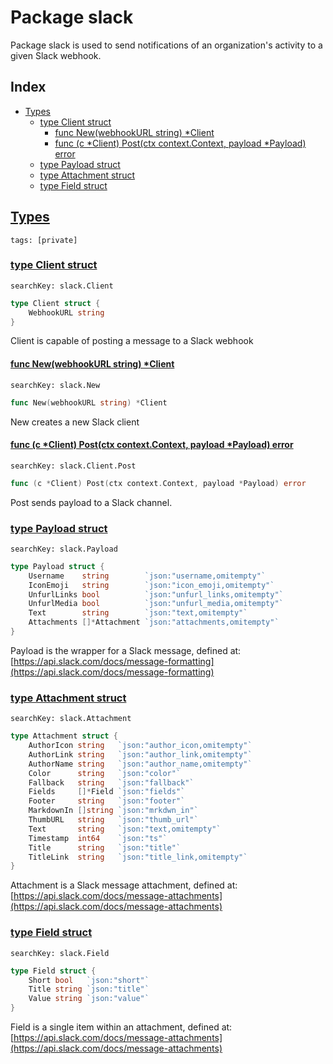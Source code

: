 # Package slack

Package slack is used to send notifications of an organization's activity to a given Slack webhook. 

## Index

* [Types](#type)
    * [type Client struct](#Client)
        * [func New(webhookURL string) *Client](#New)
        * [func (c *Client) Post(ctx context.Context, payload *Payload) error](#Client.Post)
    * [type Payload struct](#Payload)
    * [type Attachment struct](#Attachment)
    * [type Field struct](#Field)


## <a id="type" href="#type">Types</a>

```
tags: [private]
```

### <a id="Client" href="#Client">type Client struct</a>

```
searchKey: slack.Client
```

```Go
type Client struct {
	WebhookURL string
}
```

Client is capable of posting a message to a Slack webhook 

#### <a id="New" href="#New">func New(webhookURL string) *Client</a>

```
searchKey: slack.New
```

```Go
func New(webhookURL string) *Client
```

New creates a new Slack client 

#### <a id="Client.Post" href="#Client.Post">func (c *Client) Post(ctx context.Context, payload *Payload) error</a>

```
searchKey: slack.Client.Post
```

```Go
func (c *Client) Post(ctx context.Context, payload *Payload) error
```

Post sends payload to a Slack channel. 

### <a id="Payload" href="#Payload">type Payload struct</a>

```
searchKey: slack.Payload
```

```Go
type Payload struct {
	Username    string        `json:"username,omitempty"`
	IconEmoji   string        `json:"icon_emoji,omitempty"`
	UnfurlLinks bool          `json:"unfurl_links,omitempty"`
	UnfurlMedia bool          `json:"unfurl_media,omitempty"`
	Text        string        `json:"text,omitempty"`
	Attachments []*Attachment `json:"attachments,omitempty"`
}
```

Payload is the wrapper for a Slack message, defined at: [https://api.slack.com/docs/message-formatting](https://api.slack.com/docs/message-formatting) 

### <a id="Attachment" href="#Attachment">type Attachment struct</a>

```
searchKey: slack.Attachment
```

```Go
type Attachment struct {
	AuthorIcon string   `json:"author_icon,omitempty"`
	AuthorLink string   `json:"author_link,omitempty"`
	AuthorName string   `json:"author_name,omitempty"`
	Color      string   `json:"color"`
	Fallback   string   `json:"fallback"`
	Fields     []*Field `json:"fields"`
	Footer     string   `json:"footer"`
	MarkdownIn []string `json:"mrkdwn_in"`
	ThumbURL   string   `json:"thumb_url"`
	Text       string   `json:"text,omitempty"`
	Timestamp  int64    `json:"ts"`
	Title      string   `json:"title"`
	TitleLink  string   `json:"title_link,omitempty"`
}
```

Attachment is a Slack message attachment, defined at: [https://api.slack.com/docs/message-attachments](https://api.slack.com/docs/message-attachments) 

### <a id="Field" href="#Field">type Field struct</a>

```
searchKey: slack.Field
```

```Go
type Field struct {
	Short bool   `json:"short"`
	Title string `json:"title"`
	Value string `json:"value"`
}
```

Field is a single item within an attachment, defined at: [https://api.slack.com/docs/message-attachments](https://api.slack.com/docs/message-attachments) 

